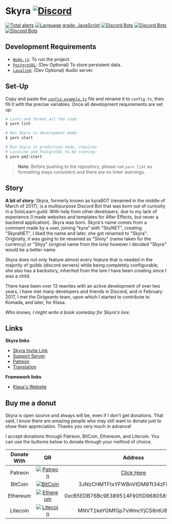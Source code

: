 # Skyra [![Discord](https://discordapp.com/api/guilds/254360814063058944/embed.png)](https://skyra.pw/join)

[![Total alerts](https://img.shields.io/lgtm/alerts/g/kyranet/Skyra.svg?logo=lgtm&logoWidth=18)](https://lgtm.com/projects/g/kyranet/Skyra/alerts/)
[![Language grade: JavaScript](https://img.shields.io/lgtm/grade/javascript/g/kyranet/Skyra.svg?logo=lgtm&logoWidth=18)](https://lgtm.com/projects/g/kyranet/Skyra/context:javascript)
[![Discord Bots](https://discordbots.org/api/widget/status/266624760782258186.svg?noavatar=true)](https://discordbots.org/bot/266624760782258186)
[![Discord Bots](https://discordbots.org/api/widget/servers/266624760782258186.svg?noavatar=true)](https://discordbots.org/bot/266624760782258186)
[![Discord Bots](https://discordbots.org/api/widget/upvotes/266624760782258186.svg?noavatar=true)](https://discordbots.org/bot/266624760782258186)

## Development Requirements

- [`Node.js`]: To run the project.
- [`PostgreSQL`]: (Dev Optional) To store persistent data.
- [`Lavalink`]: (Dev Optional) Audio server.

[`Node.js`]: https://nodejs.org/en/download/current/
[`PostgreSQL`]: https://www.postgresql.org/download/
[`Lavalink`]: https://github.com/Frederikam/Lavalink

## Set-Up

Copy and paste the [`config.example.ts`] file and rename it to `config.ts`, then fill it with the precise variables.
Once all development requirements are set up:

```bash
# Lints and format all the code:
$ yarn lint

# Run Skyra in development mode:
$ yarn start

# Run Skyra in production mode, requires
# Lavalink and PostgreSQL to be running:
$ yarn pm2:start
```

> **Note**: Before pushing to the repository, please run `yarn lint` so formatting stays consistent and there are no
linter warnings.

[`config.example.ts`]: /config.example.ts

## Story

**A bit of story**: Skyra, formerly known as kyraBOT (renamed in the middle of March of 2017), is a multipurpose Discord
Bot that was born out of curiosity in a SoloLearn guild. With help from other developers, due to my lack of experience
(I made websites and templates for After Effects, but never a backend application). Skyra was born. Skyra's name comes
from a comment made by a user, joining "kyra" with "SkyNET", creating "SkyraNET", I liked the name and later, she got
renamed to "Skyra". Originally, it was going to be renamed as "Shiny" (name taken for the currency) or "Shyy" (original
name from the lore) however I decided "Skyra" would be a better name.

Skyra does not only feature almost every feature that is needed in the majority of guilds (discord servers) while being
completely configurable, she also has a backstory, inherited from the lore I have been creating since I was a child.

There have been over 13 rewrites with an active development of over two years, I have met many developers and friends in
Discord, and in February 2017, I met the Dirigeants team, upon which I started to contribute to Komada, and later, for
Klasa.

*Who knows, I might write a book someday for Skyra's lore.*

## Links

**Skyra links**

- [Skyra Invite Link](https://skyra.pw/invite)
- [Support Server](https://skyra.pw/join)
- [Patreon](https://www.patreon.com/kyranet)
- [Translation](https://skyra.pw/translate)

**Framework links**

- [Klasa's Website](https://klasa.js.org)

## Buy me a donut

Skyra is open source and always will be, even if I don't get donations. That said, I know there are amazing people who
may still want to donate just to show their appreciation. Thanks you very much in advance!

I accept donations through Patreon, BitCoin, Ethereum, and Litecoin. You can use the buttoms below to donate through your method of choice.

| Donate With | QR                                                                                                                                                    | Address                                       |
| :---------: | :---------------------------------------------------------------------------------------------------------------------------------------------------: | :-------------------------------------------: |
| Patreon     | [![Patreon](https://raw.githubusercontent.com/kyranet/Skyra/master/assets/github/patreon.png)](https://www.patreon.com/kyranet)                       | [Click Here](https://www.patreon.com/kyranet) |
| BitCoin     | [![BitCoin](https://raw.githubusercontent.com/kyranet/Skyra/master/assets/github/bitcoin.png)](bitcoin:3JNzCHMTFtxYFWBnVtDM9Tt34zFbKvdwco)            | 3JNzCHMTFtxYFWBnVtDM9Tt34zFbKvdwco            |
| Ethereum    | [![Ethereum](https://raw.githubusercontent.com/kyranet/Skyra/master/assets/github/ethereum.png)](ethereum:0xcB5EDB76Bc9E389514F905D9680589004C00190c) | 0xcB5EDB76Bc9E389514F905D9680589004C00190c    |
| Litecoin    | [![Litecoin](https://raw.githubusercontent.com/kyranet/Skyra/master/assets/github/litecoin.png)](litecoin:MNVT1keYGMfGp7vWmcYjCS8ntU8LNvjnqM)         | MNVT1keYGMfGp7vWmcYjCS8ntU8LNvjnqM            |
